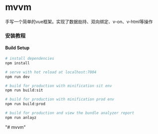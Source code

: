 # mvvm
手写一个简单的vue框架。实现了数据劫持、双向绑定、v-on、v-html等操作

### 安装教程

#### Build Setup

``` bash
# install dependencies
npm install

# serve with hot reload at localhost:7004
npm run dev

# build for production with minification sit env
npm run build:sit 

# build for production with minification prod env
npm run build:prod

# build for production and view the bundle analyzer report
npm run anlayz
```

"# mvvm" 
